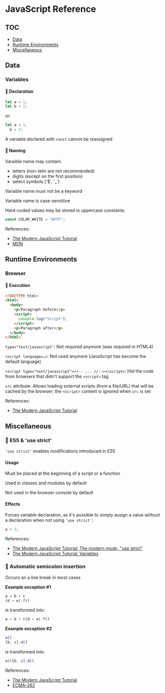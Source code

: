 # JavaScript Reference

## TOC

- [Data](#data)
- [Runtime Environments](#runtime-environments)
- [Miscellaneous](#miscellaneous)

## Data

### Variables

#### 💠 Declaration

```js
let a = 1;
let b = 2;
```

or:

```js
let a = 1,
  b = 2;
```

A variable declared with `const` cannot be reassigned

#### 💠 Naming

Varaible name may contain:
- letters (non-latin are not recommended)
- digits (except on the first position)
- select symbols ('$', '_')

Variable name must not be a keyword

Variable name is case-sensitive

Hard-coded values may be stored in uppercase constants:

```js
const COLOR_WHITE = "#FFF";
```

References:
- [The Modern JavaScript Tutorial](https://javascript.info/variables)
- [MDN](https://developer.mozilla.org/en-US/docs/Web/JavaScript/Reference/Lexical_grammar#keywords)

## Runtime Environments

### Browser

#### 💠 Execution

```html
<!DOCTYPE html>
<html>
  <body>
    <p>Paragraph before</p>
    <script>
      console.log("Script");
    </script>
    <p>Paragraph after</p>
  </body>
</html>
```

`type="text/javascript"`: Not required anymore (was required in HTML4)

`<script language=…>`: Not used anymore (JavaScript has become the default language)

`<script type="text/javascript"><!-- ... //--></script>`: Hid the code from browsers that didn't support the `<script>` tag

`src` attribute: Allows loading external scripts (from a file/URL) that will be cached by the browser; the `<script>` content is ignored when `src` is set

References:
- [The Modern JavaScript Tutorial](https://javascript.info/hello-world#the-script-tag)

## Miscellaneous

### 💠 ES5 & 'use strict'

`'use strict'` enables modifications introduced in ES5

#### Usage

Must be placed at the beginning of a script or a function

Used in classes and modules by default

Not used in the browser console by default

#### Effects

Forces variable declaration, as it's possible to simply assign a value without a declaration when not using `'use strict'`:

```js
a = 1;
```

References:
- [The Modern JavaScript Tutorial: The modern mode, "use strict"](https://javascript.info/strict-mode)
- [The Modern JavaScript Tutorial: Variables](https://javascript.info/variables#variable-naming)

### 💠 Automatic semicolon insertion

Occurs an a line break in most cases

**Example exception #1**

```js
a = b + c
(d + e).f()
```

is transformed into:

```js
a = b + c(d + e).f()
```

**Example exception #2**

```js
a()
[b, c].d()
```

is transformed into:

```js
a()[b, c].d()
```

References:
- [The Modern JavaScript Tutorial](https://javascript.info/structure#semicolon)
- [ECMA-262](https://tc39.es/ecma262/#sec-automatic-semicolon-insertion)
